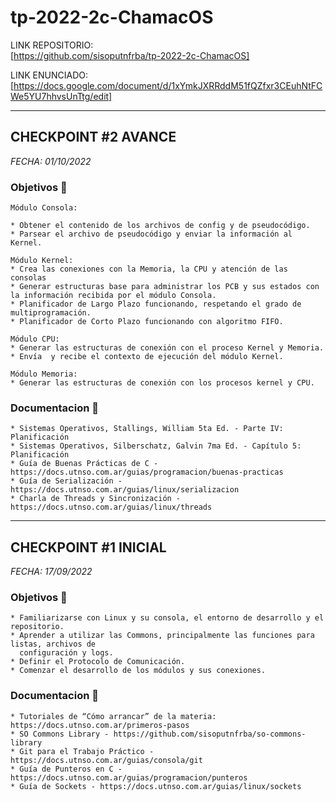 # tp-2022-2c-ChamacOS

LINK REPOSITORIO:  
[https://github.com/sisoputnfrba/tp-2022-2c-ChamacOS] 

LINK ENUNCIADO:  
[https://docs.google.com/document/d/1xYmkJXRRddM51fQZfxr3CEuhNtFCWe5YU7hhvsUnTtg/edit]  

---

## CHECKPOINT #2 AVANCE

_FECHA: 01/10/2022_

### Objetivos 📌
```
Módulo Consola:

* Obtener el contenido de los archivos de config y de pseudocódigo.
* Parsear el archivo de pseudocódigo y enviar la información al Kernel.

Módulo Kernel:
* Crea las conexiones con la Memoria, la CPU y atención de las consolas
* Generar estructuras base para administrar los PCB y sus estados con la información recibida por el módulo Consola.
* Planificador de Largo Plazo funcionando, respetando el grado de multiprogramación.
* Planificador de Corto Plazo funcionando con algoritmo FIFO.

Módulo CPU:
* Generar las estructuras de conexión con el proceso Kernel y Memoria.
* Envía  y recibe el contexto de ejecución del módulo Kernel.

Módulo Memoria:
* Generar las estructuras de conexión con los procesos kernel y CPU.
```

### Documentacion 📖
```
* Sistemas Operativos, Stallings, William 5ta Ed. - Parte IV: Planificación
* Sistemas Operativos, Silberschatz, Galvin 7ma Ed. - Capítulo 5: Planificación
* Guía de Buenas Prácticas de C - https://docs.utnso.com.ar/guias/programacion/buenas-practicas
* Guía de Serialización - https://docs.utnso.com.ar/guias/linux/serializacion
* Charla de Threads y Sincronización - https://docs.utnso.com.ar/guias/linux/threads
```
---

## CHECKPOINT #1 INICIAL

_FECHA: 17/09/2022_

### Objetivos 📌
```
* Familiarizarse con Linux y su consola, el entorno de desarrollo y el repositorio.
* Aprender a utilizar las Commons, principalmente las funciones para listas, archivos de 
  configuración y logs.
* Definir el Protocolo de Comunicación.
* Comenzar el desarrollo de los módulos y sus conexiones.
```

### Documentacion 📖
```
* Tutoriales de “Cómo arrancar” de la materia: https://docs.utnso.com.ar/primeros-pasos
* SO Commons Library - https://github.com/sisoputnfrba/so-commons-library 
* Git para el Trabajo Práctico - https://docs.utnso.com.ar/guias/consola/git
* Guía de Punteros en C - https://docs.utnso.com.ar/guias/programacion/punteros
* Guía de Sockets - https://docs.utnso.com.ar/guias/linux/sockets
```
